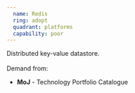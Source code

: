 ```yaml
---
  name: Redis
  ring: adopt
  quadrant: platforms
  capability: poor
---
```

Distributed key-value datastore.
<br/><br/>Demand from: <ul><li><strong>MoJ</strong> - Technology Portfolio Catalogue</li></ul>

